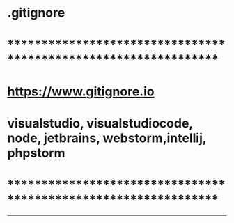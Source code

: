#  .gitignore

# ***************************************************************
# https://www.gitignore.io
# visualstudio, visualstudiocode, node, jetbrains, webstorm,intellij, phpstorm
# ***************************************************************

*****************************************************************
